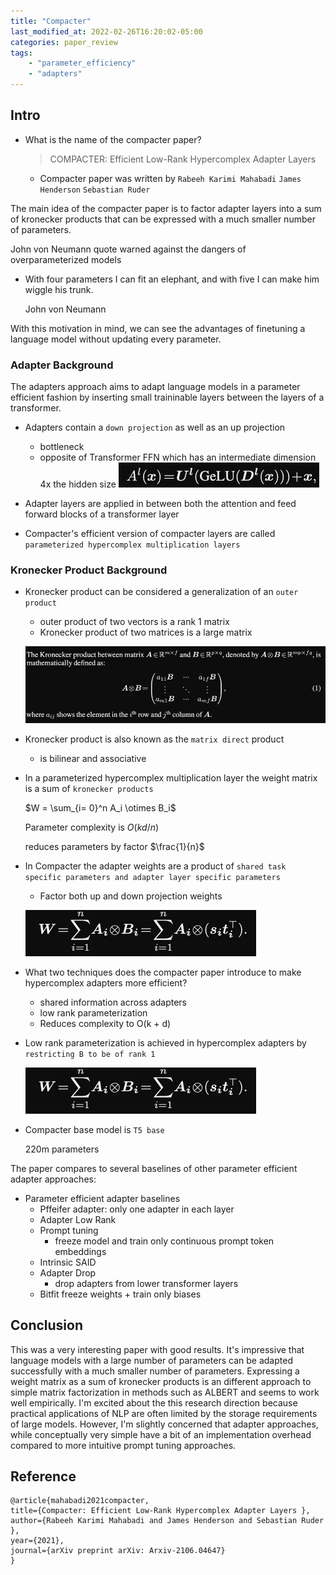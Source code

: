 ```yaml
---
title: "Compacter"
last_modified_at: 2022-02-26T16:20:02-05:00
categories: paper_review
tags: 
    - "parameter_efficiency"
    - "adapters"
---
```


## Intro

- What is the name of the compacter paper?
    
    > COMPACTER:
    Efficient Low-Rank Hypercomplex Adapter Layers
    > 
    
    -   Compacter paper was written by `Rabeeh Karimi Mahabadi` `James Henderson` `Sebastian Ruder`

The main idea of the compacter paper is to factor adapter layers into a sum of kronecker products that can be expressed with a much smaller number of parameters. 


John von Neumann quote warned against the dangers of overparameterized models
    
- With four parameters I can fit an elephant,
and with five I can make him wiggle his trunk.
    
    John von Neumann

With this motivation in mind, we can see the advantages of finetuning a language model without updating every parameter.
### Adapter Background

The adapters approach aims to adapt language models in a parameter efficient fashion by inserting small traininable layers between the layers of a transformer. 


- Adapters contain a `down projection` as well as an up projection
    - bottleneck
    - opposite of Transformer FFN which has an intermediate dimension 4x the hidden size
    ![Untitled](/assets/images/Compacter%20a9a7d/Untitled%201.png)

- Adapter layers are applied in between both the attention and feed forward blocks of a transformer layer
    
- Compacter's efficient version of compacter layers are called `parameterized hypercomplex multiplication layers`
    
### Kronecker Product Background
- Kronecker product can be considered a generalization of an `outer product`
    - outer product of two vectors is a rank 1 matrix
    - Kronecker product of two matrices is a large matrix
    
    ![Untitled](/assets/images/Compacter%20a9a7d/Untitled.png)
    
- Kronecker product is also known as the `matrix direct` product
    - is bilinear and associative
    
    
- In a parameterized hypercomplex multiplication layer the weight matrix is a sum of `kronecker products`
    
    $W = \sum_{i= 0}^n A_i \otimes B_i$
    
    Parameter complexity is $O(kd/n)$
    
    reduces parameters by factor  $\frac{1}{n}$
    
    
- In Compacter the adapter weights are a product of `shared task specific parameters and adapter layer specific parameters`
    - Factor both up and down projection weights
    
    ![Untitled](/assets/images/Compacter%20a9a7d/Untitled%202.png)
    
- What two techniques does the compacter paper introduce to make hypercomplex adapters more efficient?
    - shared information across adapters
    - low rank parameterization
    - Reduces complexity to O(k + d)
    
- Low rank parameterization is achieved in hypercomplex adapters by `restricting B to be of rank 1`
    
    ![Untitled](/assets/images/Compacter%20a9a7d/Untitled%203.png)
    
- Compacter base model is `T5 base`
    
    220m parameters 
    

The paper compares to several baselines of other parameter efficient adapter approaches:

- Parameter efficient adapter baselines
    - Pffeifer adapter: only one adapter in each layer
    - Adapter Low Rank
    - Prompt tuning 
        - freeze model and train only continuous prompt token embeddings
    - Intrinsic SAID
    - Adapter Drop
        - drop adapters from lower transformer layers
    - Bitfit freeze weights + train only biases
    



## Conclusion 
This was a very interesting paper with good results. It's impressive that language models with a large number of parameters can be adapted successfully with a much smaller number of parameters. Expressing a weight matrix as a sum of kronecker products is an different approach to simple matrix factorization in methods such as ALBERT and seems to work well empirically. I'm excited about the this research direction because practical applications of NLP are often limited by the storage requirements of large models. However, I'm slightly concerned that adapter approaches, while conceptually very simple have a bit of an implementation overhead compared to more intuitive prompt tuning approaches.

## Reference 
```
@article{mahabadi2021compacter,
title={Compacter: Efficient Low-Rank Hypercomplex Adapter Layers },
author={Rabeeh Karimi Mahabadi and James Henderson and Sebastian Ruder },
year={2021},
journal={arXiv preprint arXiv: Arxiv-2106.04647}
}
```